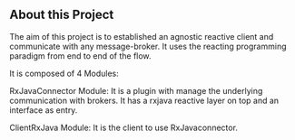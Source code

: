 ## About this Project
The aim of this project is to established an agnostic reactive client and communicate with any message-broker.
It uses the reacting programming paradigm from end to end of the flow.

It is composed of 4 Modules:

RxJavaConnector Module: 
It is a plugin with manage the underlying communication with brokers.
It has a rxjava reactive layer on top and an interface as entry.

ClientRxJava Module:
It is the client to use RxJavaconnector.


